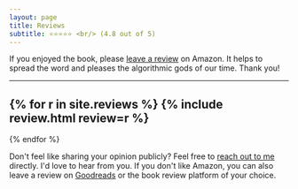 ```yaml
---
layout: page
title: Reviews
subtitle: ⭐⭐⭐⭐⭐ <br/> (4.8 out of 5)
---
```


If you enjoyed the book, please [leave a review][amazon] on Amazon. It helps to spread the
word and pleases the algorithmic gods of our time. Thank you!

---

{% for r in site.reviews %}
{% include review.html review=r %}
---
{% endfor %}

Don't feel like sharing your opinion publicly? Feel free to [reach out to me][contact]
directly. I'd love to hear from you. If you don't like Amazon, you can also leave a review
on [Goodreads][goodreads] or the book review platform of your choice.

[amazon]: https://amzn.to/2VXmQgp
[contact]: https://dergigi.com/contact
[goodreads]: https://www.goodreads.com/book/show/50376693-21-lessons
